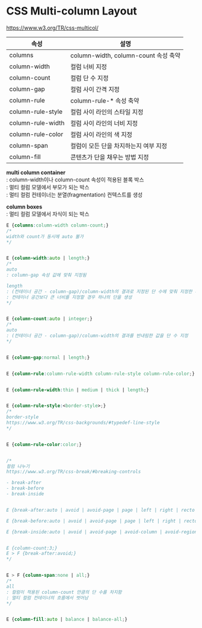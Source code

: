 # CSS Multi-column Layout

https://www.w3.org/TR/css-multicol/



속성 | 설명
---|---
columns           | column-width, column-count 속성 축약
column-width      | 컬럼 너비 지정
column-count      | 컬럼 단 수 지정
column-gap        | 컬럼 사이 간격 지정
column-rule       | column-rule-* 속성 축약  
column-rule-style | 컬럼 사이 라인의 스타일 지정
column-rule-width | 컬럼 사이 라인의 너비 지정
column-rule-color | 컬럼 사이 라인의 색 지정
column-span       | 컬럼이 모든 단을 차지하는지 여부 지정   
column-fill       | 콘텐츠가 단을 채우는 방법 지정  


**multi column container**  
: column-width이나 column-count 속성이 적용된 블록 박스  
: 멀티 컬럼 모델에서 부모가 되는 박스   
: 멀티 컬럼 컨테이너는 분열(fragmentation) 컨텍스트를 생성   


**column boxes**  
: 멀티 컬럼 모델에서 자식이 되는 박스  


```css
E {columns:column-width column-count;}
/*
width와 count가 동시에 auto 불가 
*/


E {column-width:auto | length;}
/*
auto
: column-gap 속성 값에 맞춰 지정됨

length
: (컨테이너 공간 - column-gap)/column-width의 결과로 지정된 단 수에 맞춰 지정한 너비 값이 조절됨  
: 컨테이너 공간보다 큰 너비를 지정할 경우 하나의 단을 생성   
*/


E {column-count:auto | integer;}
/*
auto 
: (컨테이너 공간 - column-gap)/column-width의 결과를 반내림한 값을 단 수 지정  
*/


E {column-gap:normal | length;}


E {column-rule:column-rule-width column-rule-style column-rule-color;}


E {column-rule-width:thin | medium | thick | length;}


E {column-rule-style:<border-style>;}
/*
border-style
https://www.w3.org/TR/css-backgrounds/#typedef-line-style
*/


E {column-rule-color:color;}


/*
컬럼 나누기
https://www.w3.org/TR/css-break/#breaking-controls

- break-after
- break-before
- break-inside


E {break-after:auto | avoid | avoid-page | page | left | right | recto | verso | avoid-column | column | avoid-region | region;}

E {break-before:auto | avoid | avoid-page | page | left | right | recto | verso | avoid-column | column | avoid-region | region;}

E {break-inside:auto | avoid | avoid-page | avoid-column | avoid-region;}


E {column-count:3;}
E > F {break-after:avoid;}
*/


E > F {column-span:none | all;}
/*
all
: 컬럼이 적용된 column-count 만큼의 단 수를 차지함
: 멀티 컬럼 컨테이너의 흐름에서 벗어남
*/


E {column-fill:auto | balance | balance-all;}
```